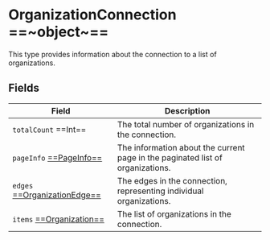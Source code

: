 # OrganizationConnection ==~object~==

This type provides information about the connection to a list of organizations.

## Fields

| Field                                  	                                    | Description                                                      	                            |
|----------------------------------------------------------------------------	|-------------------------------------------------------------------------------------------	|
| `totalCount`  ==Int==                   	                                    | The total number of organizations in the connection.             	                            |
| `pageInfo` [ ==PageInfo== ](../../Catalog/objects/PageInfo.md)              	| The information about the current page  in the paginated list of organizations.               |
| `edges` [ ==OrganizationEdge== ](OrganizationEdge.md)                      	| The edges in the connection, representing individual organizations.                           |
| `items` [ ==Organization== ](OrganizationType.md)        	                    | The list of organizations in the connection.                                              	|

